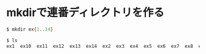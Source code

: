 # mkdirで連番ディレクトリを作る

```sh
$ mkdir ex{1..14}
```

```sh
$ ls
ex1  ex10  ex11  ex12  ex13  ex14  ex2  ex3  ex4  ex5  ex6  ex7  ex8  ex9
```
